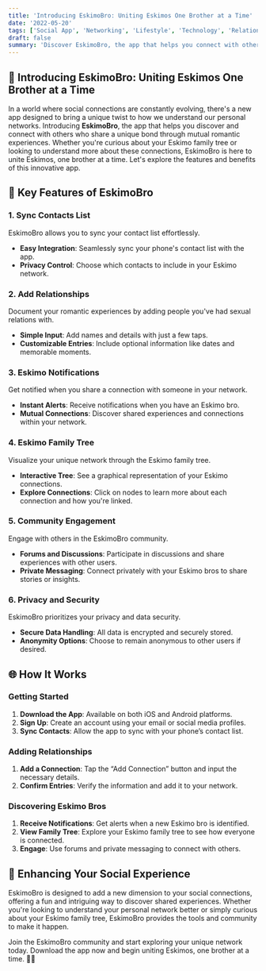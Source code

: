 ```yaml
---
title: 'Introducing EskimoBro: Uniting Eskimos One Brother at a Time'
date: '2022-05-20'
tags: ['Social App', 'Networking', 'Lifestyle', 'Technology', 'Relationships']
draft: false
summary: 'Discover EskimoBro, the app that helps you connect with others who share a unique bond through mutual romantic experiences. Sync contacts, learn about your Eskimo family tree, and build connections. Uniting Eskimos, one brother at a time. 🤝'
---
```


## 🌟 Introducing EskimoBro: Uniting Eskimos One Brother at a Time

In a world where social connections are constantly evolving, there's a new app designed to bring a unique twist to how we understand our personal networks. Introducing **EskimoBro**, the app that helps you discover and connect with others who share a unique bond through mutual romantic experiences. Whether you're curious about your Eskimo family tree or looking to understand more about these connections, EskimoBro is here to unite Eskimos, one brother at a time. Let's explore the features and benefits of this innovative app.

## 📱 Key Features of EskimoBro

### 1. **Sync Contacts List**

EskimoBro allows you to sync your contact list effortlessly.

- **Easy Integration**: Seamlessly sync your phone's contact list with the app.
- **Privacy Control**: Choose which contacts to include in your Eskimo network.

### 2. **Add Relationships**

Document your romantic experiences by adding people you've had sexual relations with.

- **Simple Input**: Add names and details with just a few taps.
- **Customizable Entries**: Include optional information like dates and memorable moments.

### 3. **Eskimo Notifications**

Get notified when you share a connection with someone in your network.

- **Instant Alerts**: Receive notifications when you have an Eskimo bro.
- **Mutual Connections**: Discover shared experiences and connections within your network.

### 4. **Eskimo Family Tree**

Visualize your unique network through the Eskimo family tree.

- **Interactive Tree**: See a graphical representation of your Eskimo connections.
- **Explore Connections**: Click on nodes to learn more about each connection and how you're linked.

### 5. **Community Engagement**

Engage with others in the EskimoBro community.

- **Forums and Discussions**: Participate in discussions and share experiences with other users.
- **Private Messaging**: Connect privately with your Eskimo bros to share stories or insights.

### 6. **Privacy and Security**

EskimoBro prioritizes your privacy and data security.

- **Secure Data Handling**: All data is encrypted and securely stored.
- **Anonymity Options**: Choose to remain anonymous to other users if desired.

## 🌐 How It Works

### Getting Started

1. **Download the App**: Available on both iOS and Android platforms.
2. **Sign Up**: Create an account using your email or social media profiles.
3. **Sync Contacts**: Allow the app to sync with your phone’s contact list.

### Adding Relationships

1. **Add a Connection**: Tap the “Add Connection” button and input the necessary details.
2. **Confirm Entries**: Verify the information and add it to your network.

### Discovering Eskimo Bros

1. **Receive Notifications**: Get alerts when a new Eskimo bro is identified.
2. **View Family Tree**: Explore your Eskimo family tree to see how everyone is connected.
3. **Engage**: Use forums and private messaging to connect with others.

## 🚀 Enhancing Your Social Experience

EskimoBro is designed to add a new dimension to your social connections, offering a fun and intriguing way to discover shared experiences. Whether you're looking to understand your personal network better or simply curious about your Eskimo family tree, EskimoBro provides the tools and community to make it happen.

Join the EskimoBro community and start exploring your unique network today. Download the app now and begin uniting Eskimos, one brother at a time. 🤝🎉
